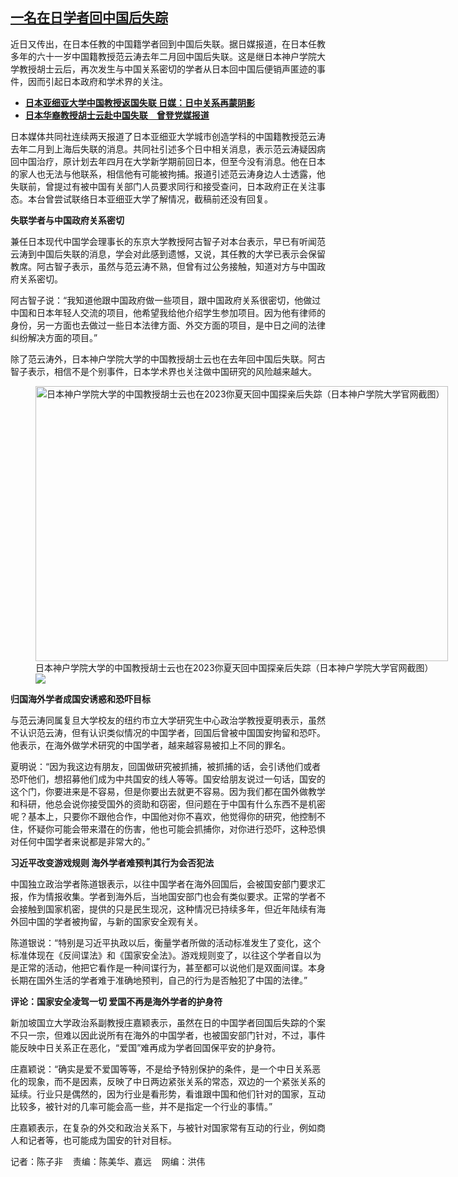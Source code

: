 <!--1713806032000-->
[一名在日学者回中国后失踪](https://www.rfa.org/mandarin/yataibaodao/renquanfazhi/ec-04222024100512.html)
------

<p>近日又传出，在日本任教的中国籍学者回到中国后失联。据日媒报道，在日本任教多年的六十一岁中国籍教授范云涛去年二月回中国后失联。这是继日本神户学院大学教授胡士云后，再次发生与中国关系密切的学者从日本回中国后便销声匿迹的事件，因而引起日本政府和学术界的关注。</p><ul><li><a href="https://www.rfa.org/mandarin/Xinwen/jz4-04212024143612.html"><strong>日本亚细亚大学中国教授返国失联 日媒：日中关系再蒙阴影</strong></a></li><li><strong><a href="https://www.rfa.org/mandarin/yataibaodao/junshiwaijiao/hcm2-03192024090736.html">日本华裔教授胡士云赴中国失联　曾登党媒报道</a></strong></li></ul><p><span style="font-weight: 400;">日本媒体共同社连续两天报道了日本亚细亚大学城市创造学科的中国籍教授范云涛去年二月到上海后失联的消息。共同社引述多个日中相关消息，表示范云涛疑因病回中国治疗，原计划去年四月在大学新学期前回日本，但至今没有消息。他在日本的家人也无法与他联系，相信他有可能被拘捕。报道引述范云涛身边人士透露，他失联前，曾提过有被中国有关部门人员要求同行和接受查问，日本政府正在关注事态。本台曾尝试联络日本亚细亚大学了解情况，截稿前还没有回复。</span></p><p><b>失联学者与中国政府关系密切</b></p><p><span style="font-weight: 400;">兼任日本现代中国学会理事长的东京大学教授阿古智子对本台表示，早已有听闻范云涛到中国后失联的消息，学会对此感到遗憾，又说，其任教的大学已表示会保留教席。阿古智子表示，虽然与范云涛不熟，但曾有过公务接触，知道对方与中国政府关系密切。</span></p><p><span style="font-weight: 400;">阿古智子说：“我知道他跟中国政府做一些项目，跟中国政府关系很密切，他做过中国和日本年轻人交流的项目，他希望我给他介绍学生参加项目。因为他有律师的身份，另一方面也去做过一些日本法律方面、外交方面的项目，是中日之间的法律纠纷解决方面的项目。”</span></p><p><span style="font-weight: 400;">除了范云涛外，日本神户学院大学的中国教授胡士云也在去年回中国后失联。阿古智子表示，相信不是个别事件，日本学术界也关注做中国研究的风险越来越大。</span></p><p><figure class="image-richtext image-inline captioned" style="width:660px;"><img alt="日本神户学院大学的中国教授胡士云也在2023你夏天回中国探亲后失踪（日本神户学院大学官网截图）" height="440" src="https://www.rfa.org/mandarin/yataibaodao/renquanfazhi/ec-04222024100512.html/ec3.jpg/@@images/8c58cf65-1087-421c-bd29-6f87c60a0061.jpeg" title="ec3.jpg" width="660"/><figcaption class="image-caption">日本神户学院大学的中国教授胡士云也在2023你夏天回中国探亲后失踪（日本神户学院大学官网截图）</figcaption><small></small><div id="zoomattribute"><a data-caption="日本神户学院大学的中国教授胡士云也在2023你夏天回中国探亲后失踪（日本神户学院大学官网截图）" data-fancybox="" href="https://www.rfa.org/mandarin/yataibaodao/renquanfazhi/ec-04222024100512.html/ec3.jpg" id="single_image" title="日本神户学院大学的中国教授胡士云也在2023你夏天回中国探亲后失踪（日本神户学院大学官网截图）"><img src="/++plone++rfa-resources/img/icon-zoom.png"/></a></div></figure></p><p><b>归国海外学者成国安诱惑和恐吓目标</b></p><p><span style="font-weight: 400;">与范云涛同属复旦大学校友的纽约市立大学研究生中心政治学教授夏明表示，虽然不认识范云涛，但有认识类似情况的中国学者，回国后曾被中国国安拘留和恐吓。他表示，在海外做学术研究的中国学者，越来越容易被扣上不同的罪名。</span></p><p><span style="font-weight: 400;">夏明说：“因为我这边有朋友，回国做研究被抓捕，被抓捕的话，会引诱他们或者恐吓他们，想招募他们成为中共国安的线人等等。国安给朋友说过一句话，国安的这个门，你要进来是不容易，但是你要出去就更不容易。因为我们都在国外做教学和科研，他总会说你接受国外的资助和窃密，但问题在于中国有什么东西不是机密呢？基本上，只要你不跟他合作，中国他对你不喜欢，他觉得你的研究，他控制不住，怀疑你可能会带来潜在的伤害，他也可能会抓捕你，对你进行恐吓，这种恐惧对任何中国学者来说都是非常大的。”</span></p><p><b>习近平改变游戏规则 海外学者难预判其行为会否犯法 </b></p><p><span style="font-weight: 400;">中国独立政治学者陈道银表示，以往中国学者在海外回国后，会被国安部门要求汇报，作为情报收集。学者到海外后，当地国安部门也会有类似要求。正常的学者不会接触到国家机密，提供的只是民生现况，这种情况已持续多年，但近年陆续有海外回中国的学者被拘留，与新的国家安全观有关。</span></p><p><span style="font-weight: 400;">陈道银说：“特别是习近平执政以后，衡量学者所做的活动标准发生了变化，这个标准体现在《反间谍法》和《国家安全法》。游戏规则变了，以往这个学者自以为是正常的活动，他把它看作是一种间谍行为，甚至都可以说他们是双面间谍。本身长期在国外生活的学者难于准确地预判，自己的行为是否触犯了中国的法律。”</span></p><p><b>评论：国家安全凌驾一切 爱国不再是海外学者的护身符</b></p><p><span style="font-weight: 400;">新加坡国立大学政治系副教授庄嘉颖表示，虽然在日的中国学者回国后失踪的个案不只一宗，但难以因此说所有在海外的中国学者，也被国安部门针对，不过，事件能反映中日关系正在恶化，“爱国”难再成为学者回国保平安的护身符。</span></p><p><span style="font-weight: 400;">庄嘉颖说：“确实是爱不爱国等等，不是给予特别保护的条件，是一个中日关系恶化的现象，而不是因素，反映了中日两边紧张关系的常态，双边的一个紧张关系的延续。行业只是偶然的，因为行业是看形势，看谁跟中国和他们针对的国家，互动比较多，被针对的几率可能会高一些，并不是指定一个行业的事情。”</span></p><p><span style="font-weight: 400;">庄嘉颖表示，在复杂的外交和政治关系下，与被针对国家常有互动的行业，例如商人和记者等，也可能成为国安的针对目标。</span></p><p><span style="font-weight: 400;">记者：陈子非    责编：陈美华、嘉远    网编：洪伟</span></p>
